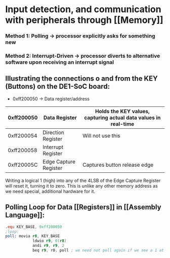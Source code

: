 # Input detection, and communication with peripherals through [[Memory]]

### Method 1: Polling → processor explicitly asks for something new

### Method 2: Interrupt-Driven → processor diverts to alternative software upon receiving an interrupt signal

## Illustrating the connections o and from the KEY (Buttons) on the DE1-SoC board:

- 0xff200050 → Data register/address

|0xff200050|Data Register|Holds the KEY values, capturing actual data values in real-time|
|---|---|---|
|0xff200054|Direction Register|Will not use this|
|0xff200058|Interrupt Register||
|0xff20005C|Edge Capture Register|Captures button release edge|

Writing a logical 1 (high) into any of the 4LSB of the Edge Capture Register will reset it, turning it to zero. This is unlike any other memory address as we need special, additional hardware for it.

## Polling Loop for Data [[Registers]] in [[Assembly Language]]:

```nasm
.equ KEY_BASE, 0xff200050
;loop:
poll: movia r8, KEY_BASE
			ldwio r9, 0(r8)
			andi r9, r9, 2
			beq r9, r0, poll ; we need not poll again if we see a 1 at the 2ns lsb.
```